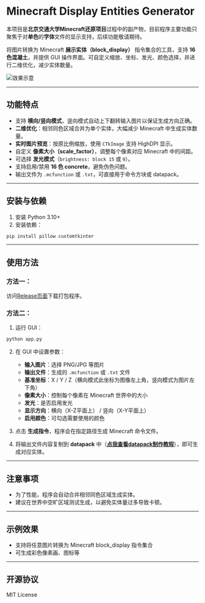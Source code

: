 # Minecraft Display Entities Generator

本项目是**北京交通大学Minecraft还原项目**过程中的副产物，目前程序主要功能只聚焦于对**单色**的**字体**文件的显示支持，后续功能敬请期待。

将图片转换为 Minecraft **展示实体（block_display）** 指令集合的工具，支持 **16 色混凝土**，并提供 GUI 操作界面。可自定义缩放、坐标、发光、颜色选择，并进行二维优化，减少实体数量。

![效果示意](效果示意.png)

---

## 功能特点

- 支持 **横向/竖向模式**，竖向模式自动上下翻转输入图片以保证生成方向正确。
- **二维优化**：相邻同色区域合并为单个实体，大幅减少 Minecraft 中生成实体数量。
- **实时图片预览**：按原比例缩放，使用 `CTkImage` 支持 HighDPI 显示。
- 自定义 **像素大小（scale_factor）**，调整每个像素对应 Minecraft 中的间距。
- 可选择 **发光模式**（`brightness: block 15` 或 `0`）。
- 支持启用/禁用 **16 色 concrete**，避免伪色问题。
- 输出文件为 `.mcfunction` 或 `.txt`，可直接用于命令方块或 datapack。

---

## 安装与依赖

1. 安装 Python 3.10+
2. 安装依赖：

```bash
pip install pillow customtkinter
```

---

## 使用方法

### 方法一：

访问[Release页面](https://github.com/GoldenWaL/Minecraft_Display_Entities/releases)下载打包程序。

### 方法二：

1. 运行 GUI：

```bash
python app.py
```

2. 在 GUI 中设置参数：
   - **输入图片**：选择 PNG/JPG 等图片
   - **输出文件**：生成的 `.mcfunction` 或 `.txt` 文件
   - **基准坐标**：X / Y / Z（横向模式此坐标为图像左上角，竖向模式为图片左下角）
   - **像素大小**：控制每个像素在 Minecraft 世界中的大小
   - **发光**：是否启用发光
   - **显示方向**：横向（X-Z平面上） / 竖向（X-Y平面上）
   - **启用颜色**：可勾选需要使用的颜色

3. 点击 **生成指令**，程序会在指定路径生成 Minecraft 命令文件。
4. 将输出文件内容复制到  **datapack** 中（[**点我查看datapack制作教程**](./DATAPACK.md)），即可生成对应实体。


---

## 注意事项

- 为了性能，程序会自动合并相邻同色区域生成实体。
- 建议在世界中空旷区域测试生成，以避免实体量过多导致卡顿。

---

## 示例效果

- 支持将任意图片转换为 Minecraft block_display 指令集合
- 可生成彩色像素画、图标等

---

## 开源协议

MIT License
